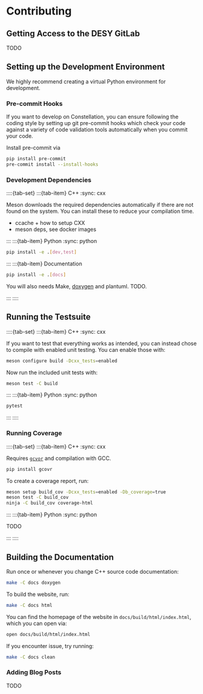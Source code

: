 # Contributing

## Getting Access to the DESY GitLab

TODO

## Setting up the Development Environment

We highly recommend creating a virtual Python environment for development.

### Pre-commit Hooks

If you want to develop on Constellation, you can ensure following the coding style by setting up git pre-commit hooks which check your code against a variety of code validation tools automatically when you commit your code.

Install pre-commit via

```sh
pip install pre-commit
pre-commit install --install-hooks
```

### Development Dependencies

::::{tab-set}
:::{tab-item} C++
:sync: cxx

Meson downloads the required dependencies automatically if there are not found on the system.
You can install these to reduce your compilation time.

- ccache + how to setup CXX
- meson deps, see docker images

:::
:::{tab-item} Python
:sync: python

```sh
pip install -e .[dev,test]
```

:::
:::{tab-item} Documentation

```sh
pip install -e .[docs]
```

You will also needs Make, [doxygen](https://doxygen.nl/) and plantuml. TODO.

:::
::::

## Running the Testsuite

::::{tab-set}
:::{tab-item} C++
:sync: cxx

If you want to test that everything works as intended, you can instead chose to compile with enabled unit testing. You can enable those with:

```sh
meson configure build -Dcxx_tests=enabled
```

Now run the included unit tests with:

```sh
meson test -C build
```

:::
:::{tab-item} Python
:sync: python

```sh
pytest
```

:::
::::

### Running Coverage

::::{tab-set}
:::{tab-item} C++
:sync: cxx

Requires [`gcvor`](https://gcovr.com) and compilation with GCC.

```sh
pip install gcovr
```

To create a coverage report, run:

```sh
meson setup build_cov -Dcxx_tests=enabled -Db_coverage=true
meson test -C build_cov
ninja -C build_cov coverage-html
```

:::
:::{tab-item} Python
:sync: python

TODO

:::
::::

## Building the Documentation

Run once or whenever you change C++ source code documentation:

```sh
make -C docs doxygen
```

To build the website, run:

```sh
make -C docs html
```

You can find the homepage of the website in `docs/build/html/index.html`, which you can open via:

```sh
open docs/build/html/index.html
```

If you encounter issue, try running:

```sh
make -C docs clean
```

### Adding Blog Posts

TODO
